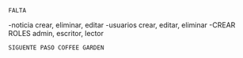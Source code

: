     FALTA 
-noticia crear, eliminar, editar 
-usuarios crear, editar, eliminar
-CREAR ROLES admin, escritor, lector

    SIGUENTE PASO COFFEE GARDEN